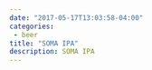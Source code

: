 ```yaml
---
date: "2017-05-17T13:03:58-04:00"
categories:
 - beer
title: "SOMA IPA"
description: SOMA IPA
---
```

